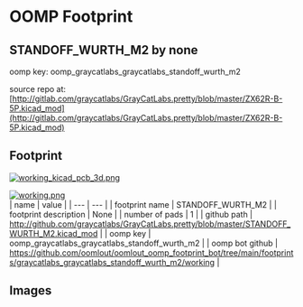 # OOMP Footprint  
## STANDOFF_WURTH_M2  by none  
  
oomp key: oomp_graycatlabs_graycatlabs_standoff_wurth_m2  
  
source repo at: [http://gitlab.com/graycatlabs/GrayCatLabs.pretty/blob/master/ZX62R-B-5P.kicad_mod](http://gitlab.com/graycatlabs/GrayCatLabs.pretty/blob/master/ZX62R-B-5P.kicad_mod)  
## Footprint  
  
[![working_kicad_pcb_3d.png](working_kicad_pcb_3d_600.png)](working_kicad_pcb_3d.png)  
  
[![working.png](working_600.png)](working.png)  
| name | value | 
| --- | --- | 
| footprint name | STANDOFF_WURTH_M2 | 
| footprint description | None | 
| number of pads | 1 | 
| github path | http://github.com/graycatlabs/GrayCatLabs.pretty/blob/master/STANDOFF_WURTH_M2.kicad_mod | 
| oomp key | oomp_graycatlabs_graycatlabs_standoff_wurth_m2 | 
| oomp bot github | https://github.com/oomlout/oomlout_oomp_footprint_bot/tree/main/footprints/graycatlabs_graycatlabs_standoff_wurth_m2/working | 
## Images  
